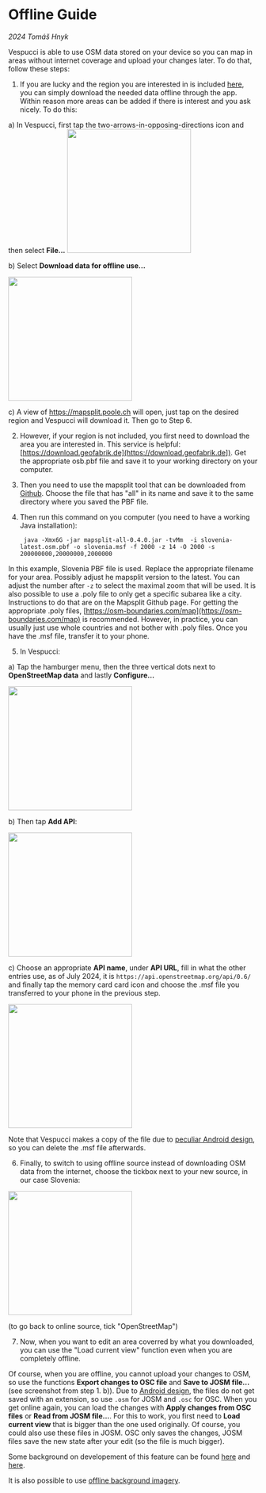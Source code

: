 # Offline Guide
_2024 Tomáš Hnyk_

Vespucci is able to use OSM data stored on your device so you can map in areas without internet coverage and upload your changes later. To do that, follow these steps:

1) If you are lucky and the region you are interested in is included [here](https://mapsplit.poole.ch), you can simply download the needed data offline through the app. Within reason more areas can be added if there is interest and you ask nicely. To do this:

a) In Vespucci, first tap the two-arrows-in-opposing-directions icon and then select **File...**
<img src="../images/offline_guide_1.jpg" width="250"/>

b) Select **Download data for offline use...**

<img src="../images/offline_guide_2.jpg" width="250"/>

c) A view of https://mapsplit.poole.ch will open, just tap on the desired region and Vespucci will download it. Then go to Step 6.

2) However, if your region is not included, you first need to download the area you are interested in. This service is helpful: [https://download.geofabrik.de](https://download.geofabrik.de]).
Get the appropriate osb.pbf file and save it to your working directory on your computer.

3) Then you need to use the mapsplit tool that can be downloaded from [Github](https://github.com/simonpoole/mapsplit/tags). Choose the file that has "all" in its name and save it to the same directory where you saved the PBF file.

4) Then run this command on you computer (you need to have a working Java installation):

        java -Xmx6G -jar mapsplit-all-0.4.0.jar -tvMm  -i slovenia-latest.osm.pbf -o slovenia.msf -f 2000 -z 14 -O 2000 -s 200000000,20000000,2000000

In this example, Slovenia PBF file is used. Replace the appropriate filename for your area. Possibly adjust he mapsplit version to the latest. You can adjust the number after `-z` to select the maximal zoom that will be used. It is also possible to use a .poly file to only get a specific subarea like a city. Instructions to do that are on the Mapsplit Github page. For getting the appropriate .poly files, [https://osm-boundaries.com/map](https://osm-boundaries.com/map) is recommended. However, in practice, you can usually just use whole countries and not bother with .poly files. Once you have the .msf file, transfer it to your phone.

5) In Vespucci:

a) Tap the hamburger menu, then the three vertical dots next to **OpenStreetMap data** and lastly **Configure...**

<img src="../images/offline_guide_3.jpg" width="250"/>

b) Then tap **Add API**:

<img src="../images/offline_guide_4.jpg" width="250"/>

c) Choose an appropriate **API name**, under **API URL**, fill in what the other entries use, as of July 2024, it is `https://api.openstreetmap.org/api/0.6/` and finally tap the memory card card icon and choose the .msf file you transferred to your phone in the previous step.

<img src="../images/offline_guide_5.jpg" width="250"/>

Note that Vespucci makes a copy of the file due to [peculiar Android design](https://github.com/MarcusWolschon/osmeditor4android/issues/2455), so you can delete the .msf file afterwards.

6) Finally, to switch to using offline source instead of downloading OSM data from the internet, choose the tickbox next to your new source, in our case Slovenia:

<img src="../images/offline_guide_6.jpg" width="250"/>

(to go back to online source, tick "OpenStreetMap")

7) Now, when you want to edit an area coverred by what you downloaded, you can use the "Load current view" function even when you are completely offline.

Of course, when you are offline, you cannot upload your changes to OSM, so use the functions **Export changes to OSC file** and **Save to JOSM file...** (see screenshot from step 1. b)). Due to [Android design](https://github.com/MarcusWolschon/osmeditor4android/issues/2589), the files do not get saved with an extension, so use `.osm` for JOSM and `.osc` for OSC. When you get online again, you can load the changes with **Apply changes from OSC files** or **Read from JOSM file...**. For this to work, you first need to **Load current view** that is bigger than the one used originally. Of course, you could also use these files in JOSM. OSC only saves the changes, JOSM files save the new state after your edit (so the file is much bigger).

Some background on developement of this feature can be found [here](https://www.openstreetmap.org/user/SimonPoole/diary/47275) and [here](https://www.openstreetmap.org/user/SimonPoole/diary/193235).

It is also possible to use [offline background imagery](https://vespucci.io/tutorials/custom_imagery_mbtiles/).
